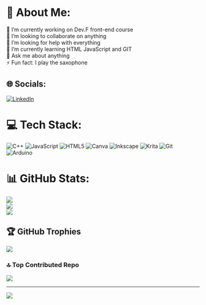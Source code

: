 # 💫 About Me:
🔭 I’m currently working on Dev.F front-end course<br>👯 I’m looking to collaborate on anything <br>🤝 I’m looking for help with everything<br>🌱 I’m currently learning HTML JavaScript and GIT<br>💬 Ask me about anything<br>⚡ Fun fact: I play the saxophone


## 🌐 Socials:
[![LinkedIn](https://img.shields.io/badge/LinkedIn-%230077B5.svg?logo=linkedin&logoColor=white)](https://www.linkedin.com/in/jonathan-reyes-789377305/) 

# 💻 Tech Stack:
![C++](https://img.shields.io/badge/c++-%2300599C.svg?style=plastic&logo=c%2B%2B&logoColor=white) ![JavaScript](https://img.shields.io/badge/javascript-%23323330.svg?style=plastic&logo=javascript&logoColor=%23F7DF1E) ![HTML5](https://img.shields.io/badge/html5-%23E34F26.svg?style=plastic&logo=html5&logoColor=white) ![Canva](https://img.shields.io/badge/Canva-%2300C4CC.svg?style=plastic&logo=Canva&logoColor=white) ![Inkscape](https://img.shields.io/badge/Inkscape-e0e0e0?style=plastic&logo=inkscape&logoColor=080A13) ![Krita](https://img.shields.io/badge/Krita-203759?style=plastic&logo=krita&logoColor=EEF37B) ![Git](https://img.shields.io/badge/git-%23F05033.svg?style=plastic&logo=git&logoColor=white) ![Arduino](https://img.shields.io/badge/-Arduino-00979D?style=plastic&logo=Arduino&logoColor=white)
# 📊 GitHub Stats:
![](https://github-readme-stats.vercel.app/api?username=JonyR3G0&theme=dark&hide_border=false&include_all_commits=false&count_private=false)<br/>
![](https://github-readme-streak-stats.herokuapp.com/?user=JonyR3G0&theme=dark&hide_border=false)<br/>
![](https://github-readme-stats.vercel.app/api/top-langs/?username=JonyR3G0&theme=dark&hide_border=false&include_all_commits=false&count_private=false&layout=compact)

## 🏆 GitHub Trophies
![](https://github-profile-trophy.vercel.app/?username=JonyR3G0&theme=radical&no-frame=false&no-bg=true&margin-w=4)

### 🔝 Top Contributed Repo
![](https://github-contributor-stats.vercel.app/api?username=JonyR3G0&limit=5&theme=dark&combine_all_yearly_contributions=true)

---
[![](https://visitcount.itsvg.in/api?id=JonyR3G0&icon=0&color=0)](https://visitcount.itsvg.in)

<!-- Proudly created with GPRM ( https://gprm.itsvg.in ) -->
